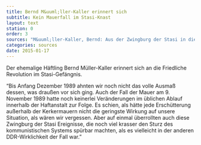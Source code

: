 ```yaml
---
title: Bernd M&uuml;ller-Kaller erinnert sich
subtitle: Kein Mauerfall im Stasi-Knast
layout: text
station: 0
order: 3
sources: "M&uuml;ller-Kaller, Bernd: Aus der Zwingburg der Stasi in die Freiheit, in: M&uuml;ller-Kaller, Bernd (Hg.): Freiheit f&uuml;r die politischen Gefangenen der DDR. R&uuml;ckblick auf den Herbst 1989 in der Sonderhaftanstalt der Stasi Bautzen II. Eine Dokumentation, Projekt des Landesverbandes der VOS-Sachsen 2014, S. 82-89."
categories: sources
date: 2015-01-17
---
```

Der ehemalige H&auml;ftling Bernd M&uuml;ller-Kaller erinnert sich an die Friedliche Revolution im Stasi-Gef&auml;ngnis.

&ldquo;Bis Anfang Dezember 1989 ahnten wir noch nicht das volle Ausma&szlig; dessen, was drau&szlig;en vor sich ging. Auch der Fall der Mauer am 9. November 1989 hatte noch keinerlei Ver&auml;nderungen im &uuml;blichen Ablauf innerhalb der Haftanstalt zur Folge. Es schien, als h&auml;tte jede Ersch&uuml;tterung au&szlig;erhalb der Kerkermauern nicht die geringste Wirkung auf unsere Situation, als w&auml;ren wir vergessen. Aber auf einmal &uuml;berrollten auch diese Zwingburg der Stasi Ereignisse, die noch viel krasser den Sturz des kommunistischen Systems sp&uuml;rbar machten, als es vielleicht in der anderen DDR-Wirklichkeit der Fall war.&rdquo;